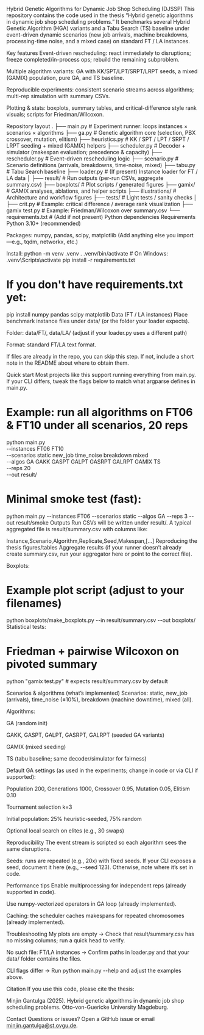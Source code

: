 Hybrid Genetic Algorithms for Dynamic Job Shop Scheduling (DJSSP)
This repository contains the code used in the thesis “Hybrid genetic algorithms in dynamic job shop scheduling problems.”
It benchmarks several Hybrid Genetic Algorithm (HGA) variants and a Tabu Search (TS) baseline under event-driven dynamic scenarios (new job arrivals, machine breakdowns, processing-time noise, and a mixed case) on standard FT / LA instances.

Key features
Event-driven rescheduling: react immediately to disruptions; freeze completed/in-process ops; rebuild the remaining subproblem.

Multiple algorithm variants: GA with KK/SPT/LPT/SRPT/LRPT seeds, a mixed (GAMIX) population, pure GA, and TS baseline.

Reproducible experiments: consistent scenario streams across algorithms; multi-rep simulation with summary CSVs.

Plotting & stats: boxplots, summary tables, and critical-difference style rank visuals; scripts for Friedman/Wilcoxon.

Repository layout
.
├── main.py                # Experiment runner: loops instances × scenarios × algorithms
├── ga.py                  # Genetic algorithm core (selection, PBX crossover, mutation, elitism)
├── heuristics.py          # KK / SPT / LPT / SRPT / LRPT seeding + mixed (GAMIX) helpers
├── scheduler.py           # Decoder + simulator (makespan evaluation; precedence & capacity)
├── rescheduler.py         # Event-driven rescheduling logic
├── scenario.py            # Scenario definitions (arrivals, breakdowns, time-noise, mixed)
├── tabu.py                # Tabu Search baseline
├── loader.py              # (If present) Instance loader for FT / LA data
│
├── result/                # Run outputs (per-run CSVs, aggregate summary.csv)
├── boxplots/              # Plot scripts / generated figures
├── gamix/                 # GAMIX analyses, ablations, and helper scripts
├── illustrations/         # Architecture and workflow figures
├── tests/                 # Light tests / sanity checks
│
├── crit.py                # Example: critical difference / average rank visualization
├── gamix test.py          # Example: Friedman/Wilcoxon over summary.csv
└── requirements.txt       # (Add if not present) Python dependencies
Requirements
Python 3.10+ (recommended)

Packages: numpy, pandas, scipy, matplotlib
(Add anything else you import—e.g., tqdm, networkx, etc.)

Install:
python -m venv .venv
. .venv/bin/activate           # On Windows: .venv\Scripts\activate
pip install -r requirements.txt
# If you don't have requirements.txt yet:
pip install numpy pandas scipy matplotlib
Data (FT / LA instances)
Place benchmark instance files under data/ (or the folder your loader expects).

Folder: data/FT/, data/LA/ (adjust if your loader.py uses a different path)

Format: standard FT/LA text format.

If files are already in the repo, you can skip this step. If not, include a short note in the README about where to obtain them.

Quick start
Most projects like this support running everything from main.py. If your CLI differs, tweak the flags below to match what argparse defines in main.py.

# Example: run all algorithms on FT06 & FT10 under all scenarios, 20 reps
python main.py \
  --instances FT06 FT10 \
  --scenarios static new_job time_noise breakdown mixed \
  --algos GA GAKK GASPT GALPT GASRPT GALRPT GAMIX TS \
  --reps 20 \
  --out result/

# Minimal smoke test (fast):
python main.py --instances FT06 --scenarios static --algos GA --reps 3 --out result/smoke
Outputs
Run CSVs will be written under result/. A typical aggregated file is result/summary.csv with columns like:

Instance,Scenario,Algorithm,Replicate,Seed,Makespan,[...]
Reproducing the thesis figures/tables
Aggregate results (if your runner doesn’t already create summary.csv, run your aggregator here or point to the correct file).

Boxplots:

# Example plot script (adjust to your filenames)
python boxplots/make_boxplots.py --in result/summary.csv --out boxplots/
Statistical tests:

# Friedman + pairwise Wilcoxon on pivoted summary
python "gamix test.py"   # expects result/summary.csv by default

Scenarios & algorithms (what’s implemented)
Scenarios: static, new_job (arrivals), time_noise (±10%), breakdown (machine downtime), mixed (all).

Algorithms:

GA (random init)

GAKK, GASPT, GALPT, GASRPT, GALRPT (seeded GA variants)

GAMIX (mixed seeding)

TS (tabu baseline; same decoder/simulator for fairness)

Default GA settings (as used in the experiments; change in code or via CLI if supported):

Population 200, Generations 1000, Crossover 0.95, Mutation 0.05, Elitism 0.10

Tournament selection k=3

Initial population: 25% heuristic-seeded, 75% random

Optional local search on elites (e.g., 30 swaps)

Reproducibility
The event stream is scripted so each algorithm sees the same disruptions.

Seeds: runs are repeated (e.g., 20x) with fixed seeds.
If your CLI exposes a seed, document it here (e.g., --seed 123). Otherwise, note where it’s set in code.

Performance tips
Enable multiprocessing for independent reps (already supported in code).

Use numpy-vectorized operators in GA loop (already implemented).

Caching: the scheduler caches makespans for repeated chromosomes (already implemented).

Troubleshooting
My plots are empty → Check that result/summary.csv has no missing columns; run a quick head to verify.

No such file: FT/LA instances → Confirm paths in loader.py and that your data/ folder contains the files.

CLI flags differ → Run python main.py --help and adjust the examples above.

Citation
If you use this code, please cite the thesis:

Minjin Gantulga (2025). Hybrid genetic algorithms in dynamic job shop scheduling problems. Otto-von-Guericke University Magdeburg.

Contact
Questions or issues? Open a GitHub issue or email minjin.gantulga@st.ovgu.de.
